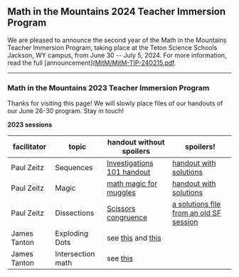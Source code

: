 <h2> Math in the Mountains 2024 Teacher Immersion Program</h2>

We are pleased to announce the second year of the Math in the Mountains Teacher Immersion Program, taking place at the Teton Science Schools Jackson, WY campus, from June 30 -- July 5, 2024.
For more information, read the full [announcement]([MitM/MitM-TIP-240215.pdf](https://docs.google.com/document/d/10GW95GkO6Gb4uFPl67EPc6qbCb9Lhjv4nGrtAZ_C0_8/edit).

---

<h3> Math in the Mountains 2023 Teacher Immersion Program</h3>

Thanks for visiting this page! We will slowly place files of our handouts of our June 26-30 program.  Stay in touch!

**2023 sessions**

| facilitator  | topic   | handout without spoilers   | spoilers!  |   
|---|---|---|---|
| Paul Zeitz|Sequences| [Investigations 101 handout](MitM/sequences.pdf)|[handout with solutions](MitM/sequencesSol.pdf)|
| Paul Zeitz|Magic| [math magic for muggles](MitM/mathmagic.pdf)|[handout with solutions](MitM/mathmagicSol.pdf)|
| Paul Zeitz|Dissections| [Scissors congruence](MitM/dissections.pdf)|[a solutions file from an old SF session](MitM/scissorsSolA.pdf)|
| James Tanton|Exploding Dots| see [this]( https://globalmathproject.org/) and [this](https://gdaymath.com/courses/)||
| James Tanton|Intersection math| see [this](https://navajomath.math.ksu.edu/wp-content/uploads/2021/05/intersection-math_combined-sm.pdf)||
